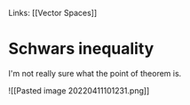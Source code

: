 Links: [[Vector Spaces]]

# Schwars inequality
I'm not really sure what the point of theorem is.

![[Pasted image 20220411101231.png]]